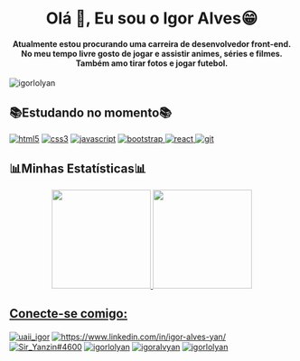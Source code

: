 <h1 align="center">Olá 👋, Eu sou o Igor Alves😁</h1>
<h4 align="center">Atualmente estou procurando uma carreira de desenvolvedor front-end. No meu tempo livre gosto de jogar e assistir animes, séries e filmes. Também amo tirar fotos e jogar futebol.</h4>

<p align="left"> <img src="https://komarev.com/ghpvc/?username=igorlolyan&label=Profile%20views&color=0e75b6&style=flat" alt="igorlolyan" /> </p>

<h2 align="left">📚Estudando no momento📚</h2>
<p align="left"> 
<a href="https://www.w3.org/html/" target="_blank" rel="noreferrer"> <img src="https://img.shields.io/badge/HTML5-E34F26?style=for-the-badge&logo=html5&logoColor=white" alt="html5"/></a>
<a href="https://www.w3schools.com/css/" target="_blank" rel="noreferrer"> <img src="https://img.shields.io/badge/CSS3-1572B6?style=for-the-badge&logo=css3&logoColor=white" alt="css3"/></a>
<a href="https://developer.mozilla.org/en-US/docs/Web/JavaScript" target="_blank" rel="noreferrer"> <img src="https://img.shields.io/badge/JavaScript-F7DF1E?style=for-the-badge&logo=javascript&logoColor=black" alt="javascript"/></a>
<a href="https://getbootstrap.com" target="_blank" rel="noreferrer"> <img src="https://img.shields.io/badge/Bootstrap-563D7C?style=for-the-badge&logo=bootstrap&logoColor=white" alt="bootstrap"/> </a>
<a href="https://reactjs.org/" target="_blank" rel="noreferrer"> <img src="https://img.shields.io/badge/React-20232A?style=for-the-badge&logo=react&logoColor=61DAFB" alt="react"/> </a> 
<a href="https://git-scm.com/" target="_blank" rel="noreferrer"> <img src="https://img.shields.io/badge/GIT-E44C30?style=for-the-badge&logo=git&logoColor=white" alt="git" "/></a></p>

<h2 align="left">📊Minhas Estatísticas📊</h2>

<div align="center">
<a href="https://github.com/igorlolyan">
<img height="175em" src="https://github-readme-stats.vercel.app/api?username=igorlolyan&show_icons=true&theme=tokyonight"/>
<img height="175em" src="https://github-readme-stats.vercel.app/api/top-langs/?username=igorlolyan&layout=compact&langs_count=7&theme=tokyonight"/>
</div>

<h2 align="left">Conecte-se comigo:</h2>
<p align="left">
<a href="https://instagram.com/uaii_igor" target="blank"><img align="center" src="https://img.shields.io/badge/Instagram-E4405F?style=for-the-badge&logo=instagram&logoColor=white" alt="uaii_igor"/></a>
<a href="https://www.linkedin.com/in/igor-alves-yan/" target="blank"><img align="center" src="https://img.shields.io/badge/LinkedIn-0077B5?style=for-the-badge&logo=linkedin&logoColor=white" alt="https://www.linkedin.com/in/igor-alves-yan/"/></a>
<a href="https://discord.gg/Sir_Yanzin#4600" target="blank"><img align="center" src="https://img.shields.io/badge/Discord-7289DA?style=for-the-badge&logo=discord&logoColor=white" alt="Sir_Yanzin#4600"/></a>
<a href="https://codepen.io/igorlolyan" target="blank"><img align="center" src="https://img.shields.io/badge/Codepen-000000?style=for-the-badge&logo=codepen&logoColor=white" alt="igorlolyan"/></a>
<a href="https://twitter.com/igoralvyan" target="blank"><img align="center" src="https://img.shields.io/badge/Twitter-1DA1F2?style=for-the-badge&logo=twitter&logoColor=white" alt="igoralvyan"/></a>
<a href="https://www.leetcode.com/igorlolyan" target="blank"><img align="center" src="https://img.shields.io/badge/-LeetCode-FFA116?style=for-the-badge&logo=LeetCode&logoColor=black" alt="igorlolyan"/></a>
</p>
